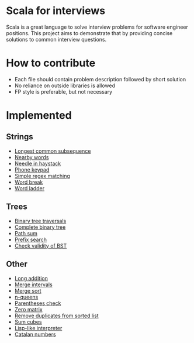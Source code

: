 # Scala for interviews

Scala is a great language to solve interview problems for software engineer positions. This project aims to demonstrate that by providing concise solutions to common interview questions.

# How to contribute

- Each file should contain problem description followed by short solution
- No reliance on outside libraries is allowed
- FP style is preferable, but not necessary

# Implemented

## Strings

- [Longest common subsequence](src/main/scala/LongestCommonSubsequence.scala)
- [Nearby words](src/main/scala/NearbyWords.scala)
- [Needle in haystack](src/main/scala/NeedleInHaystack.scala)
- [Phone keypad](src/main/scala/PhoneKeypad.scala)
- [Simple regex matching](src/main/scala/RegexMatching.scala)
- [Word break](src/main/scala/WordBreak.scala)
- [Word ladder](src/main/scala/WordLadder.scala)

## Trees

- [Binary tree traversals](src/main/scala/BinaryTreeTraversals.scala)
- [Complete binary tree](src/main/scala/CompleteBinaryTree.scala)
- [Path sum](src/main/scala/PathSum.scala)
- [Prefix search](src/main/scala/PrefixSearch.scala)
- [Check validity of BST](src/main/scala/ValidSearchTree.scala)

## Other

- [Long addition](src/main/scala/LongAddition.scala)
- [Merge intervals](src/main/scala/MergeIntervals.scala)
- [Merge sort](src/main/scala/MergeSort.scala)
- [n-queens](src/main/scala/NQueens.scala)
- [Parentheses check](src/main/scala/ParenthesesCheck.scala)
- [Zero matrix](src/main/scala/ZeroMatrix.scala)
- [Remove duplicates from sorted list](src/main/scala/SortedListRemoveDuplicates.scala)
- [Sum cubes](src/main/scala/SumCubes.scala)
- [Lisp-like interpreter](src/main/scala/LispLikeInterpreter.scala)
- [Catalan numbers](src/main/scala/CatalanNumbers.scala)
